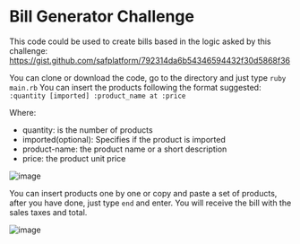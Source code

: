 # Bill Generator Challenge

This code could be used to create bills based in the logic asked by this challenge:
https://gist.github.com/safplatform/792314da6b54346594432f30d5868f36

You can clone or download the code, go to the directory and just type `ruby main.rb`
You can insert the products following the format suggested: 
`:quantity [imported] :product_name at :price`

Where:
- quantity: is the number of products
- imported(optional): Specifies if the product is imported
- product-name: the product name or a short description
- price: the product unit price

![image](https://user-images.githubusercontent.com/12085981/201809130-d3e27922-e4e1-45bb-902d-0d11de7efece.png)

You can insert products one by one or copy and paste a set of products, after you have done, just type `end` and enter.
You will receive the bill with the sales taxes and total.

![image](https://user-images.githubusercontent.com/12085981/201809281-a2be486f-9fa6-4e4b-8650-0d8fbd137af0.png)
